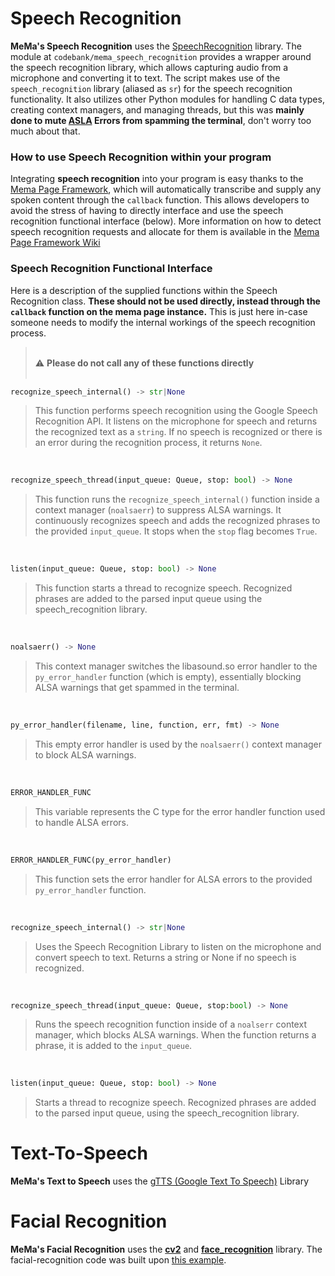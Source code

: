 
# Speech Recognition
**MeMa's Speech Recognition** uses the [SpeechRecognition](https://pypi.org/project/SpeechRecognition/) library. The module at `codebank/mema_speech_recognition` provides a wrapper around the speech recognition library, which allows capturing audio from a microphone and converting it to text. The script makes use of the `speech_recognition` library (aliased as `sr`) for the speech recognition functionality. It also utilizes other Python modules for handling C data types, creating context managers, and managing threads, but this was **mainly done to mute [ASLA](https://www.alsa-project.org/wiki/Main_Page) Errors from spamming the terminal**, don't worry too much about that.

### How to use Speech Recognition within your program
Integrating **speech recognition** into your program is easy thanks to the [Mema Page Framework](https://github.com/tobybenjaminclark/mema/wiki/MeMa-Page-Framework), which will automatically transcribe and supply any spoken content through the `callback` function. This allows developers to avoid the stress of having to directly interface and use the speech recognition functional interface (below). More information on how to detect speech recognition requests and allocate for them is available in the [Mema Page Framework Wiki](https://github.com/tobybenjaminclark/mema/wiki/MeMa-Page-Framework)

### Speech Recognition Functional Interface
Here is a description of the supplied functions within the Speech Recognition class. **These should not be used directly, instead through the `callback` function on the mema page instance.** This is just here in-case someone needs to modify the internal workings of the speech recognition process.

> <br>:warning: **Please do not call any of these functions directly**<br><br>

```python
recognize_speech_internal() -> str|None
```

>This function performs speech recognition using the Google Speech Recognition API. It listens on the microphone for speech and returns the recognized text as a `string`. If no speech is recognized or there is an error during the recognition process, it returns `None`.

<br>

```python
recognize_speech_thread(input_queue: Queue, stop: bool) -> None
```

>This function runs the `recognize_speech_internal()` function inside a context manager (`noalsaerr`) to suppress ALSA warnings. It continuously recognizes speech and adds the recognized phrases to the provided `input_queue`. It stops when the `stop` flag becomes `True`.

<br>

```python
listen(input_queue: Queue, stop: bool) -> None
```

>This function starts a thread to recognize speech. Recognized phrases are added to the parsed input queue using the speech_recognition library.

<br>

```python
noalsaerr() -> None
```

>This context manager switches the libasound.so error handler to the `py_error_handler` function (which is empty), essentially blocking ALSA warnings that get spammed in the terminal.

<br>

```python
py_error_handler(filename, line, function, err, fmt) -> None
```

>This empty error handler is used by the `noalsaerr()` context manager to block ALSA warnings.

<br>

```python
ERROR_HANDLER_FUNC
```

>This variable represents the C type for the error handler function used to handle ALSA errors.

<br>

```python
ERROR_HANDLER_FUNC(py_error_handler)
```

>This function sets the error handler for ALSA errors to the provided `py_error_handler` function.

<br>

```python
recognize_speech_internal() -> str|None
```

>Uses the Speech Recognition Library to listen on the microphone and convert speech to text. Returns a string or None if no speech is recognized.

<br>

```python
recognize_speech_thread(input_queue: Queue, stop:bool) -> None
```

>Runs the speech recognition function inside of a `noalserr` context manager, which blocks ALSA warnings. When the function returns a phrase, it is added to the `input_queue`.

<br>

```python
listen(input_queue: Queue, stop: bool) -> None
```
>Starts a thread to recognize speech. Recognized phrases are added to the parsed input queue, using the speech_recognition library.

# Text-To-Speech
**MeMa's Text to Speech** uses the [gTTS (Google Text To Speech)](https://pypi.org/project/gTTS/) Library

# Facial Recognition
**MeMa's Facial Recognition** uses the **[cv2](https://pypi.org/project/opencv-python/)** and **[face_recognition](https://pypi.org/project/face-recognition/)** library. The facial-recognition code was built upon  [this example](https://github.com/ageitgey/face_recognition/blob/master/examples/facerec_from_webcam_faster.py).
